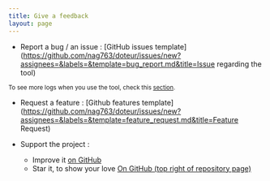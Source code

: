 ```yaml
---
title: Give a feedback
layout: page
---
```


- Report a bug / an issue : [GitHub issues template](https://github.com/nag763/doteur/issues/new?assignees=&labels=&template=bug_report.md&title=Issue regarding the tool)

<small>To see more logs when you use the tool, check this [section](usage.html#see-logs-of-a-output).</small>

- Request a feature : [Github features template](https://github.com/nag763/doteur/issues/new?assignees=&labels=&template=feature_request.md&title=Feature Request)

- Support the project : 
	- Improve it [on GitHub](https://github.com/nag763/doteur)
	- Star it, to show your love [On GitHub (top right of repository page)](https://github.com/nag763/doteur)
